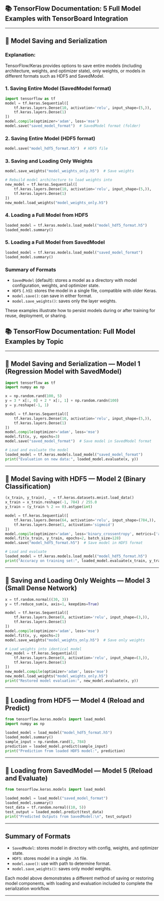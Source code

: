 ## 📚 TensorFlow Documentation: 5 Full Model Examples with TensorBoard Integration

---

## 💾 Model Saving and Serialization

### Explanation:

TensorFlow/Keras provides options to save entire models (including architecture, weights, and optimizer state), only weights, or models in different formats such as HDF5 and SavedModel.

### 1. Saving Entire Model (SavedModel format)

```python
import tensorflow as tf
model = tf.keras.Sequential([
    tf.keras.layers.Dense(10, activation='relu', input_shape=(5,)),
    tf.keras.layers.Dense(1)
])
model.compile(optimizer='adam', loss='mse')
model.save("saved_model_format")  # SavedModel format (folder)
```

### 2. Saving Entire Model (HDF5 format)

```python
model.save("model_hdf5_format.h5")  # HDF5 file
```

### 3. Saving and Loading Only Weights

```python
model.save_weights("model_weights_only.h5")  # Save weights

# Rebuild model architecture to load weights into
new_model = tf.keras.Sequential([
    tf.keras.layers.Dense(10, activation='relu', input_shape=(5,)),
    tf.keras.layers.Dense(1)
])
new_model.load_weights("model_weights_only.h5")
```

### 4. Loading a Full Model from HDF5

```python
loaded_model = tf.keras.models.load_model("model_hdf5_format.h5")
loaded_model.summary()
```

### 5. Loading a Full Model from SavedModel

```python
loaded_model = tf.keras.models.load_model("saved_model_format")
loaded_model.summary()
```

### Summary of Formats

* `SavedModel` (default): stores a model as a directory with model configuration, weights, and optimizer state.
* `HDF5` (`.h5`): stores the model in a single file, compatible with older Keras.
* `model.save()`: can save in either format.
* `model.save_weights()`: saves only the layer weights.

These examples illustrate how to persist models during or after training for reuse, deployment, or sharing.


## 📚 TensorFlow Documentation: Full Model Examples by Topic

---

## 💾 Model Saving and Serialization — Model 1 (Regression Model with SavedModel)

```python
import tensorflow as tf
import numpy as np

x = np.random.rand(100, 5)
y = 3 * x[:, 0] + 2 * x[:, 1] + np.random.randn(100)
y = y.reshape(-1, 1)

model = tf.keras.Sequential([
    tf.keras.layers.Dense(10, activation='relu', input_shape=(5,)),
    tf.keras.layers.Dense(1)
])
model.compile(optimizer='adam', loss='mse')
model.fit(x, y, epochs=3)
model.save("saved_model_format")  # Save model in SavedModel format

# Load and evaluate the model
loaded_model = tf.keras.models.load_model("saved_model_format")
print("Evaluation on new data:", loaded_model.evaluate(x, y))
```

---

## 💾 Model Saving with HDF5 — Model 2 (Binary Classification)

```python
(x_train, y_train), _ = tf.keras.datasets.mnist.load_data()
x_train = x_train.reshape(-1, 784) / 255.0
y_train = (y_train % 2 == 0).astype(int)

model = tf.keras.Sequential([
    tf.keras.layers.Dense(64, activation='relu', input_shape=(784,)),
    tf.keras.layers.Dense(1, activation='sigmoid')
])
model.compile(optimizer='adam', loss='binary_crossentropy', metrics=['accuracy'])
model.fit(x_train, y_train, epochs=2, batch_size=128)
model.save("model_hdf5_format.h5")  # Save model in HDF5 format

# Load and evaluate
loaded_model = tf.keras.models.load_model("model_hdf5_format.h5")
print("Accuracy on training set:", loaded_model.evaluate(x_train, y_train))
```

---

## 💾 Saving and Loading Only Weights — Model 3 (Small Dense Network)

```python
x = tf.random.normal((30, 3))
y = tf.reduce_sum(x, axis=1, keepdims=True)

model = tf.keras.Sequential([
    tf.keras.layers.Dense(8, activation='relu', input_shape=(3,)),
    tf.keras.layers.Dense(1)
])
model.compile(optimizer='adam', loss='mse')
model.fit(x, y, epochs=2)
model.save_weights("model_weights_only.h5")  # Save only weights

# Load weights into identical model
new_model = tf.keras.Sequential([
    tf.keras.layers.Dense(8, activation='relu', input_shape=(3,)),
    tf.keras.layers.Dense(1)
])
new_model.compile(optimizer='adam', loss='mse')
new_model.load_weights("model_weights_only.h5")
print("Restored model evaluation:", new_model.evaluate(x, y))
```

---

## 💾 Loading from HDF5 — Model 4 (Reload and Predict)

```python
from tensorflow.keras.models import load_model
import numpy as np

loaded_model = load_model("model_hdf5_format.h5")
loaded_model.summary()
sample_input = np.random.rand(1, 784)
prediction = loaded_model.predict(sample_input)
print("Prediction from loaded HDF5 model:", prediction)
```

---

## 💾 Loading from SavedModel — Model 5 (Reload and Evaluate)

```python
from tensorflow.keras.models import load_model

loaded_model = load_model("saved_model_format")
loaded_model.summary()
test_data = tf.random.normal((10, 5))
test_output = loaded_model.predict(test_data)
print("Predicted Outputs from SavedModel:\n", test_output)
```

---

## Summary of Formats

* `SavedModel`: stores model in directory with config, weights, and optimizer state.
* `HDF5`: stores model in a single `.h5` file.
* `model.save()`: use with path to determine format.
* `model.save_weights()`: saves only model weights.

Each model above demonstrates a different method of saving or restoring model components, with loading and evaluation included to complete the serialization workflow.

---
